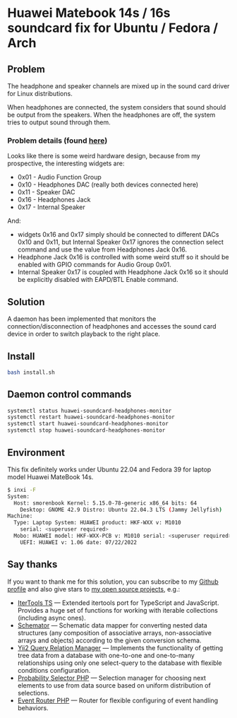 # Huawei Matebook 14s / 16s soundcard fix for Ubuntu / Fedora / Arch

## Problem

The headphone and speaker channels are mixed up in the sound card driver for Linux distributions.

When headphones are connected, the system considers that sound should be output from the speakers. When the headphones are off, the system tries to output sound through them.

### Problem details (found [here](https://github.com/thesofproject/linux/issues/3350#issuecomment-1301070327))

Looks like there is some weird hardware design, because from my prospective, the interesting widgets are:
* 0x01 - Audio Function Group
* 0x10 - Headphones DAC (really both devices connected here)
* 0x11 - Speaker DAC
* 0x16 - Headphones Jack
* 0x17 - Internal Speaker

And:

* widgets 0x16 and 0x17 simply should be connected to different DACs 0x10 and 0x11, but Internal Speaker 0x17 ignores the connection select command and use the value from Headphones Jack 0x16.
* Headphone Jack 0x16 is controlled with some weird stuff so it should be enabled with GPIO commands for Audio Group 0x01.
* Internal Speaker 0x17 is coupled with Headphone Jack 0x16 so it should be explicitly disabled with EAPD/BTL Enable command.

## Solution

A daemon has been implemented that monitors the connection/disconnection of headphones and accesses the sound card device in order to switch playback to the right place.

## Install

```bash
bash install.sh
```

## Daemon control commands
```bash
systemctl status huawei-soundcard-headphones-monitor
systemctl restart huawei-soundcard-headphones-monitor
systemctl start huawei-soundcard-headphones-monitor
systemctl stop huawei-soundcard-headphones-monitor
```

## Environment

This fix definitely works under Ubuntu 22.04 and Fedora 39 for laptop model Huawei MateBook 14s.

```bash
$ inxi -F
System:
  Host: smorenbook Kernel: 5.15.0-78-generic x86_64 bits: 64
    Desktop: GNOME 42.9 Distro: Ubuntu 22.04.3 LTS (Jammy Jellyfish)
Machine:
  Type: Laptop System: HUAWEI product: HKF-WXX v: M1010
    serial: <superuser required>
  Mobo: HUAWEI model: HKF-WXX-PCB v: M1010 serial: <superuser required>
    UEFI: HUAWEI v: 1.06 date: 07/22/2022
```

## Say thanks

If you want to thank me for this solution, you can subscribe to my [Github profile](https://github.com/Smoren) and also give stars to [my open source projects](https://github.com/Smoren?tab=repositories&q=&type=public&language=&sort=stargazers), e.g.:
* [IterTools TS](https://github.com/Smoren/itertools-ts) — Extended itertools port for TypeScript and JavaScript. Provides a huge set of functions for working with iterable collections (including async ones).
* [Schemator](https://github.com/Smoren/schemator-php) — Schematic data mapper for converting nested data structures (any composition of associative arrays, non-associative arrays and objects) according to the given conversion schema.
* [Yii2 Query Relation Manager](https://github.com/Smoren/yii2-query-relation-manager) — Implements the functionality of getting tree data from a database with one-to-one and one-to-many relationships using only one select-query to the database with flexible conditions configuration.
* [Probability Selector PHP](https://github.com/Smoren/probability-selector-php) — Selection manager for choosing next elements to use from data source based on uniform distribution of selections.
* [Event Router PHP](https://github.com/Smoren/event-router-php) — Router for flexible configuring of event handling behaviors.
